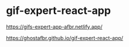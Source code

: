 # gif-expert-react-app

https://gifs-expert-app-afbr.netlify.app/

https://ghostafbr.github.io/gif-expert-react-app/
